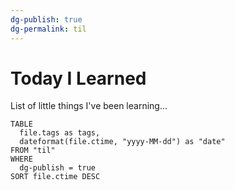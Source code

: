 ```yaml
---
dg-publish: true
dg-permalink: til
---
```


# Today I Learned

List of little things I've been learning...


```dataview
TABLE
  file.tags as tags,
  dateformat(file.ctime, "yyyy-MM-dd") as "date"
FROM "til"
WHERE
  dg-publish = true
SORT file.ctime DESC
```